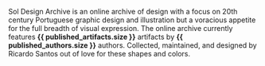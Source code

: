 Sol Design Archive is an online archive of design with a focus on 20th century Portuguese graphic design and illustration but a voracious appetite for the full breadth of visual expression. The online archive currently features <strong>{{ published_artifacts.size }}</strong> artifacts by <strong>{{ published_authors.size }}</strong> authors. Collected, maintained, and designed by Ricardo Santos out of love for these shapes and colors.
